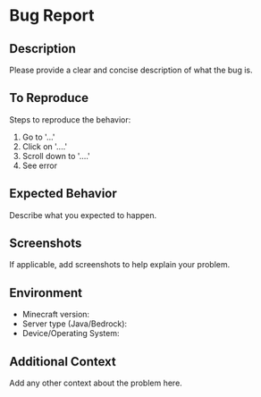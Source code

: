 # Bug Report

## Description
Please provide a clear and concise description of what the bug is.

## To Reproduce
Steps to reproduce the behavior:
1. Go to '...'
2. Click on '....'
3. Scroll down to '....'
4. See error

## Expected Behavior
Describe what you expected to happen.

## Screenshots
If applicable, add screenshots to help explain your problem.

## Environment
- Minecraft version:
- Server type (Java/Bedrock):
- Device/Operating System:

## Additional Context
Add any other context about the problem here.